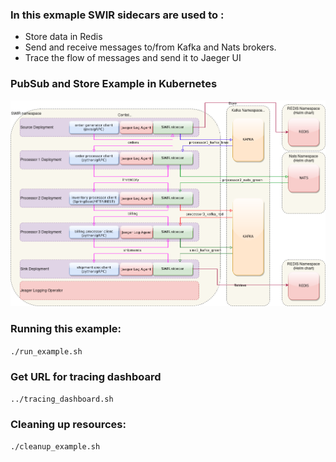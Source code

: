 ### In this exmaple SWIR sidecars are used to :

 * Store data in Redis
 * Send and receive messages to/from Kafka and Nats brokers.
 * Trace the flow of messages and send it to Jaeger UI

### PubSub and Store Example in Kubernetes
![PubSub and Store Example in Kubernetes](../../../graphics/example-solution-k8s.png)

### Running this example:

```./run_example.sh```

### Get URL for tracing dashboard

```../tracing_dashboard.sh```

### Cleaning up resources:

```./cleanup_example.sh```
